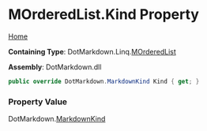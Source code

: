 # MOrderedList\.Kind Property

[Home](../../../../README.md)

**Containing Type**: DotMarkdown\.Linq\.[MOrderedList](../README.md)

**Assembly**: DotMarkdown\.dll

```csharp
public override DotMarkdown.MarkdownKind Kind { get; }
```

### Property Value

DotMarkdown\.[MarkdownKind](../../../MarkdownKind/README.md)

